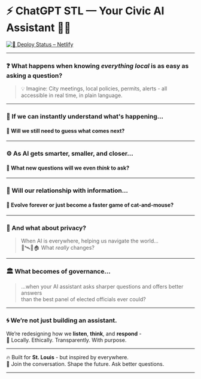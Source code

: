 # ⚡️ ChatGPT STL — Your Civic AI Assistant 🤖🌆

[![🚀 Deploy Status – Netlify](https://api.netlify.com/api/v1/badges/caa74073-ae79-4f64-86d1-20943330b821/deploy-status)](https://app.netlify.com/projects/chatgptstl/deploys)

---

### ❓ What happens when knowing *everything local* is as easy as asking a question?

> 💡 Imagine: City meetings, local policies, permits, alerts - all accessible in real time, in plain language.

---

### 🔮 If we can instantly understand what's happening...
#### 🤔 Will we still need to guess what comes next?

---

### ⚙️ As AI gets smarter, smaller, and closer...
#### 🧠 What new questions will we even *think* to ask?

---

### 🧩 Will our relationship with information...
#### 🔁 **Evolve forever** or just become a faster game of cat-and-mouse?

---

### 🔐 And what about privacy?
> When AI is everywhere, helping us navigate the world...  
> 📱🛰️🚗🏠 What *really* changes?

---

### 🏛️ What becomes of **governance**...

> ...when your AI assistant asks sharper questions and offers better answers  
> than the best panel of elected officials ever could?

---

### 🌀 We’re not just building an assistant.
We’re redesigning how we **listen**, **think**, and **respond** -  
🔗 Locally. Ethically. Transparently. With purpose.

---

🔥 Built for **St. Louis** - but inspired by everywhere.  
📣 Join the conversation. Shape the future. Ask better questions.

---
